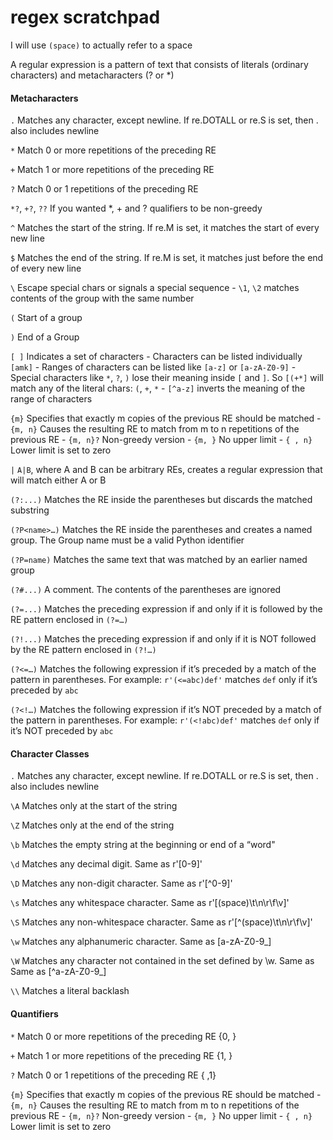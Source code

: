 # regex scratchpad

I will use `(space)` to actually refer to a space

A regular expression is a pattern of text that consists of literals (ordinary characters) and metacharacters (? or *)

#### Metacharacters
`.` Matches any character, except newline. If re.DOTALL or re.S is set, then . also includes newline

`*` Match 0 or more repetitions of the preceding RE

`+` Match 1 or more repetitions of the preceding RE

`?` Match 0 or 1 repetitions of the preceding RE

`*?`, `+?`, `??` If you wanted *, + and ? qualifiers to be non-greedy

`^` Matches the start of the string. If re.M is set, it matches the start of every new line

`$` Matches the end of the string. If re.M is set, it matches just before the end of every new line

`\` Escape special chars or signals a special sequence
    - `\1`, `\2` matches contents of the group with the same number

`(` Start of a group

`)` End of a Group

`[ ]` Indicates a set of characters
    - Characters can be listed individually `[amk]`
    - Ranges of characters can be listed like `[a-z]` or `[a-zA-Z0-9]`
    - Special characters like `*`, `?`, `)` lose their meaning inside `[` and `]`. So `[(+*]` will match any of the literal chars: `(`, `+`, `*`
    - `[^a-z]` inverts the meaning of the range of characters 

`{m}` Specifies that exactly m copies of the previous RE should be matched
    - `{m, n}` Causes the resulting RE to match from m to n repetitions of the previous RE
    - `{m, n}?` Non-greedy version
    - `{m, }` No upper limit
    - `{ , n}` Lower limit is set to zero

`|` `A|B`, where A and B can be arbitrary REs, creates a regular expression that will match either A or B

`(?:...)` Matches the RE inside the parentheses but discards the matched substring

`(?P<name>…)` Matches the RE inside the parentheses and creates a named group. The Group name must be a valid Python identifier

`(?P=name)` Matches the same text that was matched by an earlier named group

`(?#...)` A comment. The contents of the parentheses are ignored

`(?=...)` Matches the preceding expression if and only if it is followed by the RE pattern enclosed in `(?=…)`

`(?!...)` Matches the preceding expression if and only if it is NOT followed by the RE pattern enclosed in `(?!…)`

`(?<=…)` Matches the following expression if it’s preceded by a match of the pattern in parentheses. For example: `r'(<=abc)def'` matches `def` only if it’s preceded by `abc`

`(?<!…)` Matches the following expression if it’s NOT preceded by a match of the pattern in parentheses. For example: `r'(<!abc)def'` matches `def` only if it’s NOT preceded by `abc`

#### Character Classes

`.` Matches any character, except newline. If re.DOTALL or re.S is set, then . also includes newline

`\A` Matches only at the start of the string

`\Z` Matches only at the end of the string

`\b` Matches the empty string at the beginning or end of a “word"

`\d` Matches any decimal digit. Same as r'[0-9]'

`\D` Matches any non-digit character. Same as r'[^0-9]'

`\s` Matches any whitespace character. Same as r'[(space)\t\n\r\f\v]'

`\S` Matches any non-whitespace character. Same as r'[^(space)\t\n\r\f\v]'

`\w` Matches any alphanumeric character. Same as [a-zA-Z0-9_]

`\W` Matches any character not contained in the set defined by \w. Same as Same as [^a-zA-Z0-9_]

`\\` Matches a literal backlash

#### Quantifiers

`*` Match 0 or more repetitions of the preceding RE {0, }

`+` Match 1 or more repetitions of the preceding RE {1, }

`?` Match 0 or 1 repetitions of the preceding RE { ,1}

`{m}` Specifies that exactly m copies of the previous RE should be matched
    - `{m, n}` Causes the resulting RE to match from m to n repetitions of the previous RE
    - `{m, n}?` Non-greedy version
    - `{m, }` No upper limit
    - `{ , n}` Lower limit is set to zero
